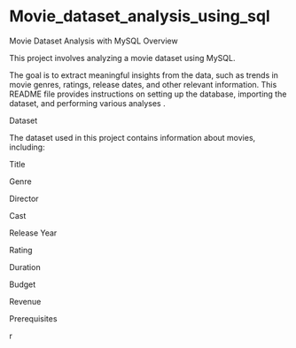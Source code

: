 # Movie_dataset_analysis_using_sql
Movie Dataset Analysis with MySQL
Overview


This project involves analyzing a movie dataset using MySQL. 

The goal is to extract meaningful insights from the data, such as trends in movie genres, ratings, release dates, and other relevant information. 
This README file provides instructions on setting up the database, importing the dataset, and performing various analyses .

Dataset

The dataset used in this project contains information about movies, including:

Title

Genre

Director

Cast

Release Year

Rating

Duration


Budget

Revenue

Prerequisites



r
